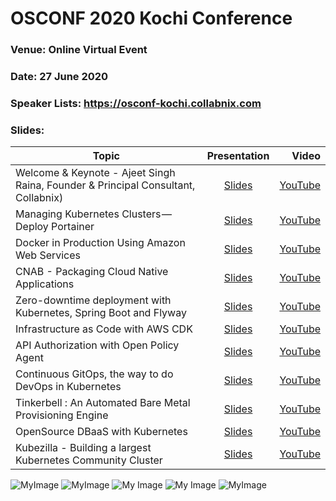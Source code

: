 
# OSCONF 2020 Kochi Conference

### Venue: Online Virtual Event
### Date: 27 June 2020
### Speaker Lists:  https://osconf-kochi.collabnix.com


### Slides:


| Topic                                                                             |                                                        Presentation                                                        |                                                          Video |
| --------------------------------------------------------------------------------- | :------------------------------------------------------------------------------------------------------------------------: | -------------------------------------------------------------: |
| Welcome & Keynote - Ajeet Singh Raina, Founder & Principal Consultant, Collabnix) |                                                         [Slides]()                                                         | [YouTube](https://www.youtube.com/watch?v=FCowKouwCE0&t=8473s) |
| Managing Kubernetes Clusters — Deploy Portainer                                   |                                                         [Slides]()                                                         |   [YouTube](https://www.youtube.com/watch?v=N37D3M1QPhs&t=22s) |
| Docker in Production Using Amazon Web Services                                    |                                                         [Slides]()                                                         |  [YouTube](https://www.youtube.com/watch?v=CZ8CT9jQqOU&t=397s) |
| CNAB - Packaging Cloud Native Applications                                        |                                                         [Slides]()                                                         |  [YouTube](https://www.youtube.com/watch?v=9qUorFep2Ds&t=193s) |
| Zero-downtime deployment with Kubernetes, Spring Boot and Flyway                  | [Slides](https://www.slideshare.net/nfrankel/osconf-koshi-zero-downtime-deployment-with-kubernetes-flyway-and-spring-boot) | [YouTube](https://www.youtube.com/watch?v=jzjW9mwPF0A&t=1344s) |
| Infrastructure as Code with AWS CDK                                               |                                                         [Slides]()                                                         |  [YouTube](https://www.youtube.com/watch?v=rqAcHoKowI0&t=338s) |
| API Authorization with Open Policy Agent                                          |                                                         [Slides]()                                                         |  [YouTube](https://www.youtube.com/watch?v=LvJp4Hz0wZM&t=133s) |
| Continuous GitOps, the way to do DevOps in Kubernetes                             |                                                         [Slides]()                                                         |   [YouTube](https://www.youtube.com/watch?v=FM3M_vjEQAM&t=24s) |
| Tinkerbell : An Automated Bare Metal Provisioning Engine                          |                                                         [Slides]()                                                         |    [YouTube](https://www.youtube.com/watch?v=Kibls6914Uk&t=2s) |
| OpenSource DBaaS with Kubernetes                                                  |                                                         [Slides]()                                                         |   [YouTube](https://www.youtube.com/watch?v=QBxUuLWjiVo&t=32s) |
| Kubezilla - Building a largest Kubernetes Community Cluster                       |                                                         [Slides]()                                                         |   [YouTube](https://www.youtube.com/watch?v=z1BC5almuCo&t=13s) |


![MyImage](https://github.com/collabnix/osconf/blob/master/images/kochi/Screen%20Shot%202020-06-27%20at%203.22.16%20PM.png)
![MyImage](https://github.com/collabnix/osconf/blob/master/images/kochi/Screen%20Shot%202020-06-27%20at%201.07.27%20PM.png)
![My Image](https://github.com/collabnix/osconf/blob/master/images/kochi/Screen%20Shot%202020-06-27%20at%201.35.29%20PM.png)
![My Image](https://github.com/collabnix/osconf/blob/master/images/kochi/Screen%20Shot%202020-06-27%20at%2011.06.23%20AM.png)
![MyImage](https://github.com/collabnix/osconf/blob/master/images/kochi/Screen%20Shot%202020-06-27%20at%203.25.51%20PM.png)
